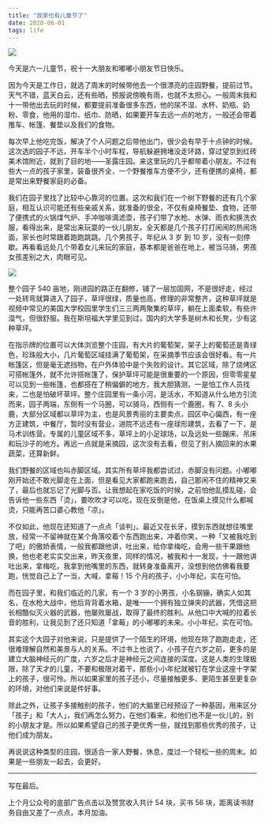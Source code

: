 ```yaml
---
title: "我家也有儿童节了"
date: 2020-06-01
tags: life
---
```


![](https://static.elizen.me/img/2020-06-01-IMG_4416.jpg)

今天是六一儿童节，祝十一大朋友和嘟嘟小朋友节日快乐。

因为今天是工作日，就选了周末的时候带他去一个很漂亮的庄园野餐，提前过节。天气不错，蓝天白云，还有些晒，预报说傍晚有雨，也就不太担心。一般周末我和十一带他出去玩的时候，都要提前准备很多东西，他的尿不湿、水杯、奶瓶、奶粉、零食，他用的湿巾、纸巾、防晒，如果要开车去远一点的地方，一般还会带着推车、帐篷、餐垫以及我们的食物。

每次早上他吃完饭，解决了个人问题之后带他出门，很少会有早于十点钟的时候。这次选的园子不远，开车半个小时车程，导航躲避拥堵没走环路，穿过望京到红砖美术馆附近，就到了目的地——圣露庄园。来这里玩的几乎都带着小朋友。不过有些大一点的孩子家里，装备很齐全，一个野餐推车方便不少，还有便携的桌椅，都是常出来野餐家庭的必备。

我们在园子里找了比较中心靠河的位置。这次和我们在一个树下野餐的还有几个家庭，相互认识可能还有些亲戚关系，就准备的很全，不仅有桌椅餐垫、食物，还带了便携式的火锅煤气炉、手冲咖啡滴滤壶，孩子们带了水枪、水弹、雨衣和换洗衣服，看得出来，是常出来玩耍的一伙儿朋友。全天都是几个孩子打打闹闹的热闹场面，家长也时常跟着跑跑跳跳。几个男孩子，年纪从 3 岁 到 10 岁，没有一刻停歇。再看看远处几个带着女儿来玩的家庭，基本都是爸爸在地上，被当马骑，男孩女孩差别之大，肉眼可见。

![](https://static.elizen.me/img/2020-06-01-IMG_4431.jpeg)

整个园子 540 亩地，刚进园的路正在翻修，铺了一层加固网，不是很好走，经过一处转弯就算进入了园子，草坪很绿，质量也高，修理的非常整齐，这种草坪就是视频中常见的美国大学校园里学生们三三两两聚集的草坪，躺在上面柔软，有些许湿气，但很舒服。我在斯坦福大学里见到过，国内的大学多是树木和长凳，少有这种草坪。

在指示牌的位置可以大体浏览整个庄园，有大片的葡萄架，架子上的葡萄还是青绿色，珍珠般大小，几片葡萄区域挂满了葡萄架，在采摘季节应该会很好看。有一片帐篷区，但是毫无遮挡物，在户外体验中是个失败的设计。其它区域，除了烧烤区可搭帐篷外，就不允许搭帐篷了，保护草坪可能是很重要的一个原因，但零零星星可以见到一些帐篷，也都搭在了稍偏僻的地方，我大胆猜测，一是怕工作人员找来，二也是怕破坏草坪。整个庄园里有一条小河，是活水，不知道从什么地方引流而来，园子两端，东侧有一个马圈，可以骑马，西侧有一个鹿圈，有 7、8 头小鹿，大部分区域都以草坪为主，也是风景秀丽的主要卖点，园区中心偏西，有一座方正建筑，中餐厅，暂时没有营业，进院不远还有一座球形建筑，去看了一下，是马术训练营。专属的儿童区域不多，草坪上的小足球场，以及远处一些蹦床、吊床和玩沙子的地方。再远一点就是采摘园，这次没有去看，但见了别人摘回来的水果蔬菜，还算新鲜。

我们野餐的区域也叫赤脚区域。其实所有草坪我都尝试过，赤脚没有问题。小嘟嘟刚开始还不敢光脚走在上面，但是看见大家都跑来跑去，自己那闲不住的精神又来了，最后也就忘记了光脚与否。让我想起在家吃饭的时候，之前怕他乱摸乱碰，会告诉他一些东西「烫」，要吹吹才可以吃，现在反倒是他，在饭桌上摸见什么都喊烫，只能再苦口婆心教他「凉」。

不仅如此，他现在还知道了一点点「谈判」。最近又在长牙，摸到东西就想往嘴里放，经常一不留神就在某个角落咬着个东西跑出来，冲着你笑，一种「又被我吃到了吧」的傲娇表情，一般我都跟他讲，吐出来，给你拿梅吃，会用一些干果跟他换，他也老老实实交出来，昨天夜里，同样的情况，被我和十一发现，十一跟他讲吐出来，拿梅吃，我拿到他嘴里的东西，就转身准备离开，没想到他仿佛看我要跑，恍觉自己上了一当，大喊，拿莓！15 个月的孩子，小小年纪，实在可怕。

而在园子里，和我们临近的几家，有一个 3 岁的小男孩，小名钢镚，确实人如其名，在水枪大战中，他后背背着水箱，是唯一一个拥有独立弹夹的武器，凭借这把长相酷似灭火器的武器，他屡败屡战，取得了最终的胜利。从他口中大喊的拉着长音的胜利，让我见到了还只知道「拿莓」的小嘟嘟的未来。小小年纪，实在可怕。

其实这个大园子对他来说，只是提供了一个陌生的环境，他现在除了跑跑走走，还很难理解自然和美景与人的关系。不过书上也说了，小孩子在六岁之前，更多的是建立大脑神经元的广度，六岁之后才是神经元之间连接的深度。这是人类的生理极限，除了天才的儿童，不要和极限对着干，那些小小年纪就被钉在学业这座十字架上的孩子，很可怜。所以如果家里的孩子还小，尽量接触更多、更陌生甚至更复杂的环境，对他们来说是件好事。

除此之外，让孩子多接触别的孩子，他们的大脑里已经预设了一种基因，用来区分「孩子」和「大人」，我们再怎么努力，在他们看来，和他们也不是一伙儿的，别的小朋友才是。所以如果希望自己的孩子更优秀一些，就找到那些优秀的孩子，让他们成为朋友。

再说说这种类型的庄园，很适合一家人野餐，休息，度过一个轻松一些的周末。如果是一些朋友一起去，会更好。

- - - -
写在最后。

上个月公众号的底部广告点击以及赞赏收入共计 54 块，买书 56 块，距离读书财务自由又差了一点点，本月加油。
